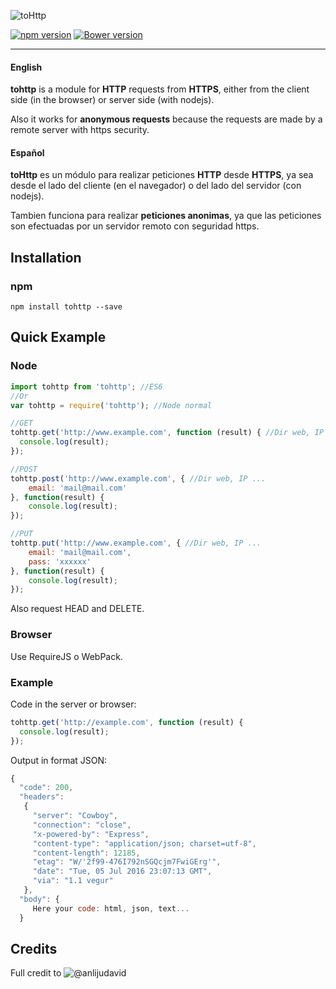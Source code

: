 ![toHttp][logo]

[![npm version](https://badge.fury.io/js/showdown.svg)](http://badge.fury.io/js/showdown) [![Bower version](https://badge.fury.io/bo/showdown.svg)](http://badge.fury.io/bo/showdown)

-----
#### English
__tohttp__ is a module for __HTTP__ requests from __HTTPS__, either from the client side (in the browser) or server side (with nodejs).

Also it works for __anonymous requests__ because the requests are made by a remote server with https security.

#### Español
__toHttp__ es un módulo para realizar peticiones __HTTP__ desde __HTTPS__, ya sea desde el lado del cliente (en el navegador) o del lado del servidor (con nodejs).

Tambien funciona para realizar __peticiones anonimas__, ya que las peticiones son efectuadas por un servidor remoto con seguridad https.

## Installation

### npm

    npm install tohttp --save

## Quick Example

### Node
```js
import tohttp from 'tohttp'; //ES6
//Or
var tohttp = require('tohttp'); //Node normal
```

```js
//GET
tohttp.get('http://www.example.com', function (result) { //Dir web, IP ...
  console.log(result);
});

//POST
tohttp.post('http://www.example.com', { //Dir web, IP ...
	email: 'mail@mail.com'
}, function(result) {
	console.log(result);
});

//PUT
tohttp.put('http://www.example.com', { //Dir web, IP ...
	email: 'mail@mail.com',
	pass: 'xxxxxx'
}, function(result) {
	console.log(result);
});
```

Also request HEAD and DELETE.

### Browser
Use RequireJS o WebPack.

### Example
Code in the server or browser:
```js
tohttp.get('http://example.com', function (result) {
  console.log(result);
});
```

Output in format JSON:
```js
{
  "code": 200,
  "headers":
   {
     "server": "Cowboy",
     "connection": "close",
     "x-powered-by": "Express",
     "content-type": "application/json; charset=utf-8",
     "content-length": 12185,
     "etag": "W/'2f99-476I792nSGQcjm7FwiGErg'",
     "date": "Tue, 05 Jul 2016 23:07:13 GMT",
     "via": "1.1 vegur"
   },
  "body": {
     Here your code: html, json, text...
  }
```

## Credits
Full credit to ![@anlijudavid]

[logo]: http://www.teenvio.com/es/wp-content/uploads/2012/07/http-https-explorer-8.gif
[@anlijudavid]: http://www.twitter.com/anlijudavid
